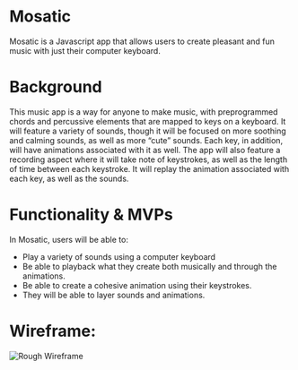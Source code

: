 # Mosatic

Mosatic is a Javascript app that allows users to create pleasant and fun music with just their computer keyboard.

# Background

This music app is a way for anyone to make music, with preprogrammed chords and percussive elements that are mapped to keys on a keyboard. It will feature a variety of sounds, though it will be focused on more soothing and calming sounds, as well as more “cute” sounds. Each key, in addition, will have animations associated with it as well. The app will also feature a recording aspect where it will take note of keystrokes, as well as the length of time between each keystroke. It will replay the animation associated with each key, as well as the sounds.

# Functionality & MVPs
In Mosatic, users will be able to:
- Play a variety of sounds using a computer keyboard
- Be able to playback what they create both musically and through the animations.
- Be able to create a cohesive animation using their keystrokes.
- They will be able to layer sounds and animations.

# Wireframe:
![Rough Wireframe](https://github.com/haeuncreative/mosatic/blob/main/js_rough_wf.png?raw=true)

